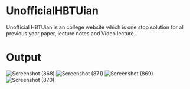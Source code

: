 # UnofficialHBTUian
Unofficial HBTUian is an college website which is one stop solution for all previous year paper, lecture notes and Video lecture.
# Output

![Screenshot (868)](https://github.com/MohdAbid99/UnofficialHbtuian/assets/141392230/549620b4-737e-475a-96a7-d129ba2c4e1f)
![Screenshot (871)](https://github.com/MohdAbid99/UnofficialHbtuian/assets/141392230/d2595e0b-5725-4a87-998d-4c7b966915ca)
![Screenshot (869)](https://github.com/MohdAbid99/UnofficialHbtuian/assets/141392230/0f97ef57-0fcb-4482-9d72-a336b02cb517)
![Screenshot (870)](https://github.com/MohdAbid99/UnofficialHbtuian/assets/141392230/7dcbaf26-e7a8-4489-8efb-d8a3a68190cb)
